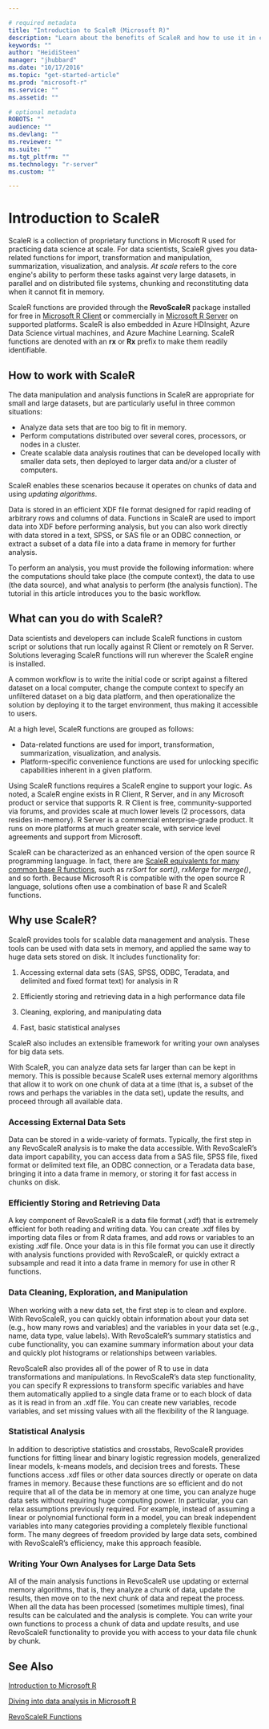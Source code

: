```yaml
---

# required metadata
title: "Introduction to ScaleR (Microsoft R)"
description: "Learn about the benefits of ScaleR and how to use it in custom script and code."
keywords: ""
author: "HeidiSteen"
manager: "jhubbard"
ms.date: "10/17/2016"
ms.topic: "get-started-article"
ms.prod: "microsoft-r"
ms.service: ""
ms.assetid: ""

# optional metadata
ROBOTS: ""
audience: ""
ms.devlang: ""
ms.reviewer: ""
ms.suite: ""
ms.tgt_pltfrm: ""
ms.technology: "r-server"
ms.custom: ""

---
```


# Introduction to ScaleR

ScaleR is a collection of proprietary functions in Microsoft R used for practicing data science at scale. For data scientists, ScaleR gives you data-related functions for import, transformation and manipulation, summarization, visualization, and analysis. *At scale* refers to the core engine's ability to perform these tasks against very large datasets, in parallel and on distributed file systems, chunking and reconstituting data when it cannot fit in memory.

ScaleR functions are provided through the **RevoScaleR** package installed for free in [Microsoft R Client](r-client.md) or commercially in [Microsoft R Server](rserver.md) on supported platforms. ScaleR is also embedded in Azure HDInsight, Azure Data Science virtual machines, and Azure Machine Learning. ScaleR functions are denoted with an **rx** or **Rx** prefix to make them readily identifiable.

## How to work with ScaleR

The data manipulation and analysis functions in ScaleR are appropriate for small and large datasets, but are particularly useful in three common situations:

- Analyze data sets that are too big to fit in memory.
- Perform computations distributed over several cores, processors, or nodes in a cluster.
- Create scalable data analysis routines that can be developed locally with smaller data sets, then deployed to larger data and/or a cluster of computers.

ScaleR enables these scenarios because it operates on chunks of data and using *updating algorithms*.

Data is stored in an efficient XDF file format designed for rapid reading of arbitrary rows and columns of data. Functions in ScaleR are used to import data into XDF before performing analysis, but you can also work directly with data stored in a text, SPSS, or SAS file or an ODBC connection, or extract a subset of a data file into a data frame in memory for further analysis.

To perform an analysis, you must provide the following information: where the computations should take place (the compute context), the data to use (the data source), and what analysis to perform (the analysis function). The tutorial in this article introduces you to the basic workflow.

## What can you do with ScaleR?

Data scientists and developers can include ScaleR functions in custom script or solutions that run locally against R Client or remotely on R Server. Solutions leveraging ScaleR functions will run wherever the ScaleR engine is installed.

A common workflow is to write the initial code or script against a filtered dataset on a local computer, change the compute context to specify an unfiltered dataset on a big data platform, and then operationalize the solution by deploying it to the target environment, thus making it accessible to users.

At a high level, ScaleR functions are grouped as follows:

* Data-related functions are used for import, transformation, summarization, visualization, and analysis.
* Platform-specific convenience functions are used for unlocking specific capabilities inherent in a given platform.

Using ScaleR functions requires a ScaleR engine to support your logic. As noted, a ScaleR engine exists in R Client, R Server, and in any Microsoft product or service that supports R. R Client is free, community-supported via forums, and provides scale at much lower levels (2 processors, data resides in-memory). R Server is a commercial enterprise-grade product. It runs on more platforms at much greater scale, with service level agreements and support from Microsoft.

ScaleR can be characterized as an enhanced version of the open source R programming language. In fact, there are [ScaleR equivalents for many common base R functions](../scaler/compare-base-r-scaler-functions.md), such as *rxSort* for *sort()*, *rxMerge* for *merge()*, and so forth. Because Microsoft R is compatible with the open source R language, solutions often use a combination of base R and ScaleR functions.

## Why use ScaleR?

ScaleR provides tools for scalable data management and analysis. These tools can be used with data sets in memory, and applied the same way to huge data sets stored on disk. It includes functionality for:

1.  Accessing external data sets (SAS, SPSS, ODBC, Teradata, and delimited and fixed format text) for analysis in R

2.  Efficiently storing and retrieving data in a high performance data file

3.  Cleaning, exploring, and manipulating data

4.  Fast, basic statistical analyses

ScaleR also includes an extensible framework for writing your own analyses for big data sets.

With ScaleR, you can analyze data sets far larger than can be kept in memory. This is possible because ScaleR uses external memory algorithms that allow it to work on one chunk of data at a time (that is, a subset of the rows and perhaps the variables in the data set), update the results, and proceed through all available data.

### Accessing External Data Sets

Data can be stored in a wide-variety of formats. Typically, the first step in any RevoScaleR analysis is to make the data accessible. With RevoScaleR’s data import capability, you can access data from a SAS file, SPSS file, fixed format or delimited text file, an ODBC connection, or a Teradata data base, bringing it into a data frame in memory, or storing it for fast access in chunks on disk.

### Efficiently Storing and Retrieving Data

A key component of RevoScaleR is a data file format (.xdf) that is extremely efficient for both reading and writing data. You can create .xdf files by importing data files or from R data frames, and add rows or variables to an existing .xdf file. Once your data is in this file format you can use it directly with analysis functions provided with RevoScaleR, or quickly extract a subsample and read it into a data frame in memory for use in other R functions.

### Data Cleaning, Exploration, and Manipulation

When working with a new data set, the first step is to clean and explore. With RevoScaleR, you can quickly obtain information about your data set (e.g., how many rows and variables) and the variables in your data set (e.g., name, data type, value labels). With RevoScaleR’s summary statistics and cube functionality, you can examine summary information about your data and quickly plot histograms or relationships between variables.

RevoScaleR also provides all of the power of R to use in data transformations and manipulations. In RevoScaleR’s data step functionality, you can specify R expressions to transform specific variables and have them automatically applied to a single data frame or to each block of data as it is read in from an .xdf file. You can create new variables, recode variables, and set missing values with all the flexibility of the R language.

### Statistical Analysis

In addition to descriptive statistics and crosstabs, RevoScaleR provides functions for fitting linear and binary logistic regression models, generalized linear models, k-means models, and decision trees and forests. These functions access .xdf files or other data sources directly or operate on data frames in memory. Because these functions are so efficient and do not require that all of the data be in memory at one time, you can analyze huge data sets without requiring huge computing power. In particular, you can relax assumptions previously required. For example, instead of assuming a linear or polynomial functional form in a model, you can break independent variables into many categories providing a completely flexible functional form. The many degrees of freedom provided by large data sets, combined with RevoScaleR’s efficiency, make this approach feasible.

### Writing Your Own Analyses for Large Data Sets

All of the main analysis functions in RevoScaleR use updating or external memory algorithms, that is, they analyze a chunk of data, update the results, then move on to the next chunk of data and repeat the process. When all the data has been processed (sometimes multiple times), final results can be calculated and the analysis is complete. You can write your own functions to process a chunk of data and update results, and use RevoScaleR functionality to provide you with access to your data file chunk by chunk.

## See Also

[Introduction to Microsoft R](microsoft-r-getting-started.md)

[Diving into data analysis in Microsoft R](data-analysis-in-microsoft-r.md)

[RevoScaleR Functions](../scaler/scaler.md)
